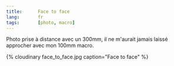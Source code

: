```yaml
---
title:      Face to face
lang:       fr
tags:       [photo, macro]
---
```


Photo prise à distance avec un 300mm, il ne m'aurait jamais laissé approcher avec mon 100mm macro.

{% cloudinary face_to_face.jpg caption="Face to face" %}
